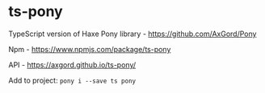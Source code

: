# ts-pony

TypeScript version of Haxe Pony library - https://github.com/AxGord/Pony

Npm - https://www.npmjs.com/package/ts-pony

API - https://axgord.github.io/ts-pony/

Add to project: ```pony i --save ts pony```

